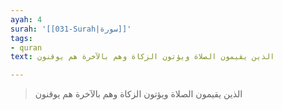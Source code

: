 ```yaml
---
ayah: 4
surah: '[[031-Surah|سورة]]'
tags:
- quran
text: الذين يقيمون الصلاة ويؤتون الزكاة وهم بالآخرة هم يوقنون

---
```

> الذين يقيمون الصلاة ويؤتون الزكاة وهم بالآخرة هم يوقنون

